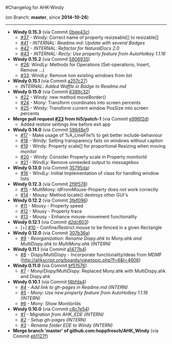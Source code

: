 #Changelog for AHK-Windy

(on Branch: **master**, since **2014-10-26**)

-----------------------------------------------------------------
 * **Windy 0.15.3** (via Commit [0bee43c](https://github.com/hoppfrosch/AHK_Windy/commit/0bee43c85e119d5fe0b89a3d8418dd899e387b85))
   * [#37](https://github.com/hoppfrosch/AHK_EDE/issues/37) - Windy: Correct name of property resizeable[] to resizable[]
   * *[#41](https://github.com/hoppfrosch/AHK_EDE/issues/41) - INTERNAL: Readme.md: Update with several Badges*
   * *[#42](https://github.com/hoppfrosch/AHK_EDE/issues/42) - INTERNAL: Refactor for NaturalDocs 2.0*
   * *[#43](https://github.com/hoppfrosch/AHK_EDE/issues/43) - INTERNAL: Recty: Use property feature from AutoHotkey 1.1.16*
 * **Windy 0.15.2** (via Commit [5806935](https://github.com/hoppfrosch/AHK_Windy/commit/58069359d270c844e83744eab3d84756aff0c7b9))
   * [#26](https://github.com/hoppfrosch/AHK_EDE/issues/26): WindLy: Methods for Operations (Set-operations, Insert, Remove ...)
   * [#33](https://github.com/hoppfrosch/AHK_EDE/issues/33): WindLy: Remove non existing windows from list
 * **Windy 0.15.1** (via Commit [a257c27](https://github.com/hoppfrosch/AHK_Windy/commit/a257c2700c4b0eb0b3521f0232bb8324fbb3e988))
   * *INTERNAL: Added Waffle.io Badge to Readme.md*
 * **Windy 0.15.0** (via Commit [6389c32](https://github.com/hoppfrosch/AHK_Windy/commit/6389c32ae349d26e2860851795b5c7006373fe9b))
   * [#22](https://github.com/hoppfrosch/AHK_EDE/issues/22) - Windy: new method moveBorder()
   * [#24](https://github.com/hoppfrosch/AHK_EDE/issues/24) - Mony: Transform coordinates into screen percents
   * [#25](https://github.com/hoppfrosch/AHK_EDE/issues/25) - Windy: Transform current window PosSize into screen percents
 * **Merge pull request [#23](https://github.com/hoppfrosch/AHK_EDE/issues/23) from hi5/patch-1** (via Commit [e996f2d](https://github.com/hoppfrosch/AHK_Windy/commit/e996f2d3fc30ddbdea8926a2d8d7ddaf68f68551))
   * Added restore settings line before exit app
 * **Windy 0.14.0** (via Commit [59848e1](https://github.com/hoppfrosch/AHK_Windy/commit/59848e1713c07e8619f971c2aa332c941f42391d))
   * [#17](https://github.com/hoppfrosch/AHK_EDE/issues/17) - Make usage of %A_LineFile% to get better include-behaviour
   * [#18](https://github.com/hoppfrosch/AHK_EDE/issues/18) - Windy: Setting transparency fails on windows without caption
   * [#19](https://github.com/hoppfrosch/AHK_EDE/issues/19) - Windy: Property scale[] for proportional Resizing when moving monitor
   * [#20](https://github.com/hoppfrosch/AHK_EDE/issues/20) - Windy: Consider Property scale in Property monitorId
   * [#21](https://github.com/hoppfrosch/AHK_EDE/issues/21) - WindLy: Remove unneeded output to messagebox
 * **Windy 0.13.0** (via Commit [35795da](https://github.com/hoppfrosch/AHK_Windy/commit/35795da9bda44dda986765df87ed534eadab10bf))
   * [#16](https://github.com/hoppfrosch/AHK_EDE/issues/16) - WindLy: Iniitial Implementation of class for handling window lists
 * **Windy 0.12.3** (via Commit [2f9f578](https://github.com/hoppfrosch/AHK_Windy/commit/2f9f578272bbc99c1a73a5db045c927b2c98f388))
   * [#15](https://github.com/hoppfrosch/AHK_EDE/issues/15) - MultiMony: idFromMouse-Property does not work correctly
   * [#14](https://github.com/hoppfrosch/AHK_EDE/issues/14) - Mousy: Method locate() destroys other GUI's
 * **Windy 0.12.2** (via Commit [3fef096](https://github.com/hoppfrosch/AHK_Windy/commit/3fef096750cb4c909c78f47c248d687bc11df680))
   * [#11](https://github.com/hoppfrosch/AHK_EDE/issues/11) - Mousy - Property speed
   * [#12](https://github.com/hoppfrosch/AHK_EDE/issues/12) - Mousy - Property trace
   * [#13](https://github.com/hoppfrosch/AHK_EDE/issues/13) - Mousy - Enhance mouse-movement functionality
 * **Windy 0.12.1** (via Commit [d2dc603](https://github.com/hoppfrosch/AHK_Windy/commit/d2dc603219982bdda26fbc8835fef1fba54d851f))
   * [+] [#10](https://github.com/hoppfrosch/AHK_EDE/issues/10) - Confine/Restrict mouse to be fenced in a given Rectangle
 * **Windy 0.12.0** (via Commit [307b36a](https://github.com/hoppfrosch/AHK_Windy/commit/307b36ab259e09e65d270b49d73a220c14943cee))
   * *[#9](https://github.com/hoppfrosch/AHK_EDE/issues/9) - Reorganization: Rename Dispy.ahk to Mony.ahk and MultiDispy.ahk to MultiMony.ahk (INTERN)*
 * **Windy 0.11.1** (via Commit [a1477b4](https://github.com/hoppfrosch/AHK_Windy/commit/a1477b4b6f73d13aefe3f6f8a1fbc23f749d9f42))
   * [#8](https://github.com/hoppfrosch/AHK_EDE/issues/8) - Dispy/MultiDispy - Incorporate functionality/ideas from MDMF (http://ahkscript.org/boards/viewtopic.php?f=6&t=4606)
 * **Windy 0.11.0** (via Commit [bf51576](https://github.com/hoppfrosch/AHK_Windy/commit/bf51576e472bf281eead7ad4d874cbb89f58a72e))
   * [#7](https://github.com/hoppfrosch/AHK_EDE/issues/7) - Mony/Dispy/MultiDispy: Replaced Mony.ahk with MultiDispy.ahk and Dispy.ahk
 * **Windy 0.10.1** (via Commit [f4bfda4](https://github.com/hoppfrosch/AHK_Windy/commit/f4bfda498d64f02496e0020cdcb74ab3835f8c85))
   * *[#4](https://github.com/hoppfrosch/AHK_EDE/issues/4) - Add link to gh-pages in Readme.md (INTERN)*
   * *[#5](https://github.com/hoppfrosch/AHK_EDE/issues/5) - Mony: Use new property feature from AutoHotkey 1.1.16 (INTERN)*
   * [#6](https://github.com/hoppfrosch/AHK_EDE/issues/6) - Mony: Show MonitorIds
 * **Windy 0.10.0** (via Commit [c6c7e54](https://github.com/hoppfrosch/AHK_Windy/commit/c6c7e54eb32a91883fbb31bfd083abd0c263da7a))
   * *[#1](https://github.com/hoppfrosch/AHK_EDE/issues/1) - Migration from AHK_EDE (INTERN)*
   * *[#2](https://github.com/hoppfrosch/AHK_EDE/issues/2) - Setup gh-pages (INTERN)*
   * *[#3](https://github.com/hoppfrosch/AHK_EDE/issues/3) - Rename folder EDE to Windy (INTERN)*
 * **Merge branch 'master' of github.com:hoppfrosch/AHK_Windy** (via Commit [eb1127f](https://github.com/hoppfrosch/AHK_Windy/commit/eb1127f8634a05cde68a802843113a95fda86784))

